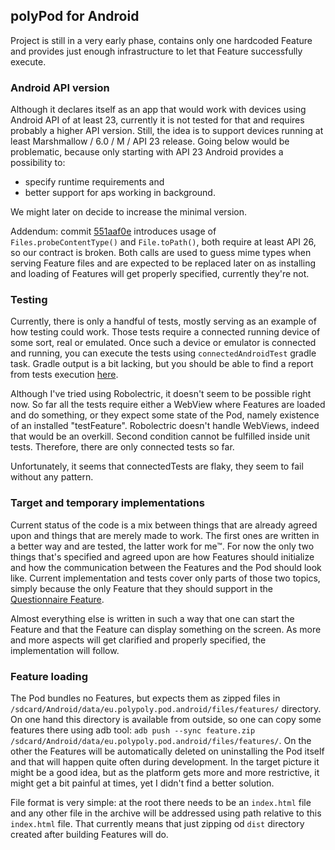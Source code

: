 ## polyPod for Android

Project is still in a very early phase, contains only one hardcoded Feature and provides just enough infrastructure to let that Feature successfully execute.

### Android API version

Although it declares itself as an app that would work with devices using Android API of at least 23, currently it is not tested for that and requires probably a higher API version. Still, the idea is to support devices running at least Marshmallow / 6.0 / M / API 23 release. Going below would be problematic, because only starting with API 23 Android provides a possibility to:
* specify runtime requirements and
* better support for aps working in background.

We might later on decide to increase the minimal version.

Addendum: commit [551aaf0e](https://github.com/polypoly-eu/polyPod-Android/commit/551aaf0e5d2240552f685cbf90fb9921701fafe9) introduces usage of `Files.probeContentType()` and `File.toPath()`, both require at least API 26, so our contract is broken. Both calls are used to guess mime types when serving Feature files and are expected to be replaced later on as installing and loading of Features will get properly specified, currently they're not.

### Testing

Currently, there is only a handful of tests, mostly serving as an example of how testing could work. Those tests require a connected running device of some sort, real or emulated. Once such a device or emulator is connected and running, you can execute the tests using `connectedAndroidTest` gradle task. Gradle output is a bit lacking, but you should be able to find a report from tests execution [here](app/build/reports/androidTests/connected/index.html). 

Although I've tried using Robolectric, it doesn't seem to be possible right now. So far all the tests require either a WebView where Features are loaded and do something, or they expect some state of the Pod, namely existence of an installed "testFeature". Robolectric doesn't handle WebViews, indeed that would be an overkill. Second condition cannot be fulfilled inside unit tests. Therefore, there are only connected tests so far.

Unfortunately, it seems that connectedTests are flaky, they seem to fail without any pattern.

### Target and temporary implementations

Current status of the code is a mix between things that are already agreed upon and things that are merely made to work. The first ones are written in a better way and are tested, the latter work for me™. For now the only two things that's specified and agreed upon are how Features should initialize and how the communication between the Features and the Pod should look like. Current implementation and tests cover only parts of those two topics, simply because the only Feature that they should support in the [Questionnaire Feature](https://github.com/polypoly-eu/questionnaire-feature).

Almost everything else is written in such a way that one can start the Feature and that the Feature can display something on the screen. As more and more aspects will get clarified and properly specified, the implementation will follow.

### Feature loading

The Pod bundles no Features, but expects them as zipped files in `/sdcard/Android/data/eu.polypoly.pod.android/files/features/` directory. On one hand this directory is available from outside, so one can copy some features there using adb tool: `adb push --sync feature.zip /sdcard/Android/data/eu.polypoly.pod.android/files/features/`. On the other the Features will be automatically deleted on uninstalling the Pod itself and that will happen quite often during development. In the target picture it might be a good idea, but as the platform gets more and more restrictive, it might get a bit painful at times, yet I didn't find a better solution.

File format is very simple: at the root there needs to be an `index.html` file and any other file in the archive will be addressed using path relative to this `index.html` file. That currently means that just zipping od `dist` directory created after building Features will do.
